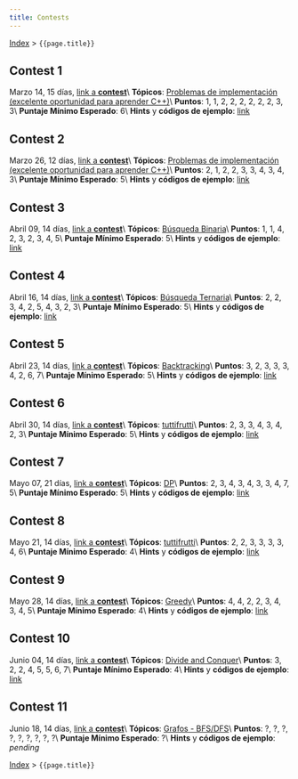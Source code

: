 ```yaml
---
title: Contests
---
```


[Index](index) > ```{{page.title}}```

## Contest 1
Marzo 14, 15 días, [link a **contest**](https://vjudge.net/contest/427526)\\
**Tópicos**: [Problemas de implementación (excelente oportunidad para aprender C++)](resources/cpp)\\
**Puntos**: 1, 1, 2, 2, 2, 2, 2, 2, 3, 3\\
**Puntaje Mínimo Esperado**: 6\\
**Hints** y **códigos de ejemplo**: [link](hints/contest1)

## Contest 2
Marzo 26, 12 días, [link a **contest**](https://vjudge.net/contest/429814)\\
**Tópicos**: [Problemas de implementación (excelente oportunidad para aprender C++)](resources/cpp)\\
**Puntos**: 2, 1, 2, 2, 3, 3, 4, 3, 4, 3\\
**Puntaje Mínimo Esperado**: 5\\
**Hints** y **códigos de ejemplo**: [link](hints/contest2)

## Contest 3
Abril 09, 14 días, [link a **contest**](https://vjudge.net/contest/432543)\\
**Tópicos**: [Búsqueda Binaria](resources/search)\\
**Puntos**: 1, 1, 4, 2, 3, 2, 3, 4, 5\\
**Puntaje Mínimo Esperado**: 5\\
**Hints** y **códigos de ejemplo**: [link](hints/contest3)

## Contest 4
Abril 16, 14 días, [link a **contest**](https://vjudge.net/contest/433859)\\
**Tópicos**: [Búsqueda Ternaria](resources/search)\\
**Puntos**: 2, 2, 3, 4, 2, 5, 4, 3, 2, 3\\
**Puntaje Mínimo Esperado**: 5\\
**Hints** y **códigos de ejemplo**: [link](hints/contest4)

## Contest 5
Abril 23, 14 días, [link a **contest**](https://vjudge.net/contest/435087)\\
**Tópicos**: [Backtracking](resources/backtracking)\\
**Puntos**: 3, 2, 3, 3, 3, 4, 2, 6, 7\\
**Puntaje Mínimo Esperado**: 5\\
**Hints** y **códigos de ejemplo**: [link](hints/contest5)

## Contest 6
Abril 30, 14 días, [link a **contest**](https://vjudge.net/contest/436466)\\
**Tópicos**: [tuttifrutti](resources/resources)\\
**Puntos**: 2, 3, 3, 4, 3, 4, 2, 3\\
**Puntaje Mínimo Esperado**: 5\\
**Hints** y **códigos de ejemplo**: [link](hints/contest6)

## Contest 7
Mayo 07, 21 días, [link a **contest**](https://vjudge.net/contest/437659)\\
**Tópicos**: [DP](resources/dp)\\
**Puntos**: 2, 3, 4, 3, 4, 3, 3, 4, 7, 5\\
**Puntaje Mínimo Esperado**: 5\\
**Hints** y **códigos de ejemplo**: [link](hints/contest7)

## Contest 8
Mayo 21, 14 días, [link a **contest**](https://vjudge.net/contest/440112)\\
**Tópicos**: [tuttifrutti](resources/resources)\\
**Puntos**: 2, 2, 3, 3, 3, 3, 4, 6\\
**Puntaje Mínimo Esperado**: 4\\
**Hints** y **códigos de ejemplo**: [link](hints/contest8)

## Contest 9
Mayo 28, 14 días, [link a **contest**](https://vjudge.net/contest/441277)\\
**Tópicos**: [Greedy](resources/greedy)\\
**Puntos**: 4, 4, 2, 2, 3, 4, 3, 4, 5\\
**Puntaje Mínimo Esperado**: 4\\
**Hints** y **códigos de ejemplo**: [link](hints/contest9)

## Contest 10
Junio 04, 14 días, [link a **contest**](https://vjudge.net/contest/442309)\\
**Tópicos**: [Divide and Conquer](resources/divconq)\\
**Puntos**: 3, 2, 2, 4, 5, 5, 6, 7\\
**Puntaje Mínimo Esperado**: 4\\
**Hints** y **códigos de ejemplo**: [link](hints/contest10)


## Contest 11
Junio 18, 14 días, [link a **contest**](https://vjudge.net/contest/443866)\\
**Tópicos**: [Grafos - BFS/DFS](resources/graphs)\\
**Puntos**: ?, ?, ?, ?, ?, ?, ?, ?, ?\\
**Puntaje Mínimo Esperado**: ?\\
**Hints** y **códigos de ejemplo**: _pending_


[Index](index) > ```{{page.title}}```
